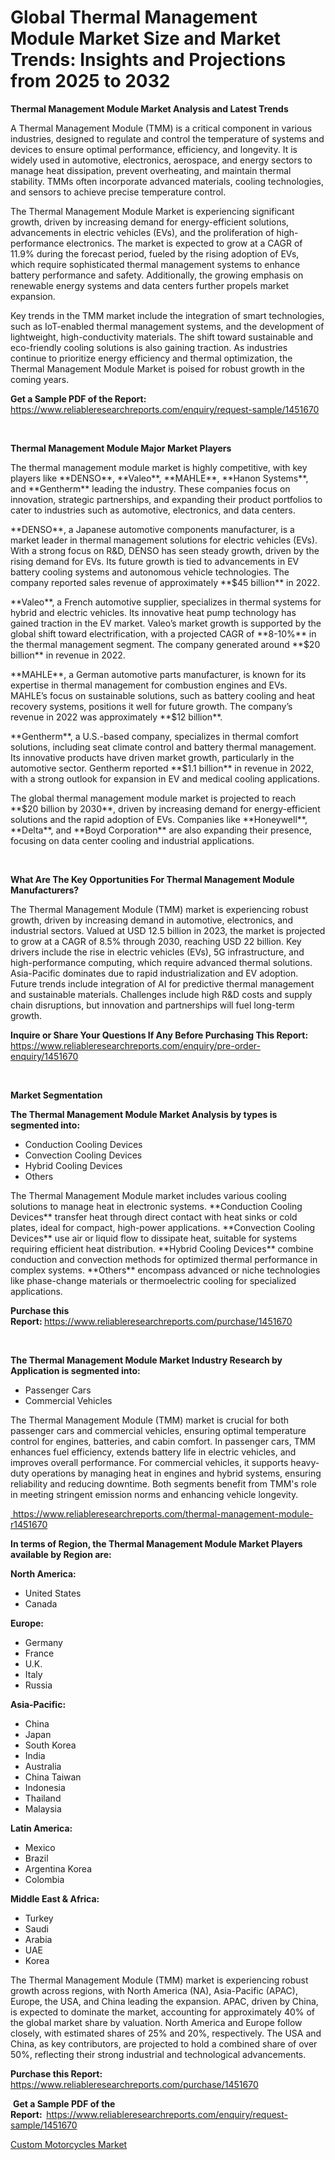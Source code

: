 <p><h1>Global Thermal Management Module Market Size and Market Trends: Insights and Projections from 2025 to 2032</h1></p><p><strong>Thermal Management Module Market Analysis and Latest Trends</strong></p>
<p><p>A Thermal Management Module (TMM) is a critical component in various industries, designed to regulate and control the temperature of systems and devices to ensure optimal performance, efficiency, and longevity. It is widely used in automotive, electronics, aerospace, and energy sectors to manage heat dissipation, prevent overheating, and maintain thermal stability. TMMs often incorporate advanced materials, cooling technologies, and sensors to achieve precise temperature control.</p><p>The Thermal Management Module Market is experiencing significant growth, driven by increasing demand for energy-efficient solutions, advancements in electric vehicles (EVs), and the proliferation of high-performance electronics. The market is expected to grow at a CAGR of 11.9% during the forecast period, fueled by the rising adoption of EVs, which require sophisticated thermal management systems to enhance battery performance and safety. Additionally, the growing emphasis on renewable energy systems and data centers further propels market expansion.</p><p>Key trends in the TMM market include the integration of smart technologies, such as IoT-enabled thermal management systems, and the development of lightweight, high-conductivity materials. The shift toward sustainable and eco-friendly cooling solutions is also gaining traction. As industries continue to prioritize energy efficiency and thermal optimization, the Thermal Management Module Market is poised for robust growth in the coming years.</p></p>
<p><strong>Get a Sample PDF of the Report:&nbsp;</strong> <a href="https://www.reliableresearchreports.com/enquiry/request-sample/1451670?utm_campaign=1581&utm_medium=2&utm_source=Github&utm_content=ia&utm_term=21012025&utm_id=thermal-management-module">https://www.reliableresearchreports.com/enquiry/request-sample/1451670</a></p>
<p>&nbsp;</p>
<p><strong>Thermal Management Module Major Market Players</strong></p>
<p><p>The thermal management module market is highly competitive, with key players like **DENSO**, **Valeo**, **MAHLE**, **Hanon Systems**, and **Gentherm** leading the industry. These companies focus on innovation, strategic partnerships, and expanding their product portfolios to cater to industries such as automotive, electronics, and data centers.</p><p>**DENSO**, a Japanese automotive components manufacturer, is a market leader in thermal management solutions for electric vehicles (EVs). With a strong focus on R&D, DENSO has seen steady growth, driven by the rising demand for EVs. Its future growth is tied to advancements in EV battery cooling systems and autonomous vehicle technologies. The company reported sales revenue of approximately **$45 billion** in 2022.</p><p>**Valeo**, a French automotive supplier, specializes in thermal systems for hybrid and electric vehicles. Its innovative heat pump technology has gained traction in the EV market. Valeo’s market growth is supported by the global shift toward electrification, with a projected CAGR of **8-10%** in the thermal management segment. The company generated around **$20 billion** in revenue in 2022.</p><p>**MAHLE**, a German automotive parts manufacturer, is known for its expertise in thermal management for combustion engines and EVs. MAHLE’s focus on sustainable solutions, such as battery cooling and heat recovery systems, positions it well for future growth. The company’s revenue in 2022 was approximately **$12 billion**.</p><p>**Gentherm**, a U.S.-based company, specializes in thermal comfort solutions, including seat climate control and battery thermal management. Its innovative products have driven market growth, particularly in the automotive sector. Gentherm reported **$1.1 billion** in revenue in 2022, with a strong outlook for expansion in EV and medical cooling applications.</p><p>The global thermal management module market is projected to reach **$20 billion by 2030**, driven by increasing demand for energy-efficient solutions and the rapid adoption of EVs. Companies like **Honeywell**, **Delta**, and **Boyd Corporation** are also expanding their presence, focusing on data center cooling and industrial applications.</p></p>
<p>&nbsp;</p>
<p><strong>What Are The Key Opportunities For Thermal Management Module Manufacturers?</strong></p>
<p><p>The Thermal Management Module (TMM) market is experiencing robust growth, driven by increasing demand in automotive, electronics, and industrial sectors. Valued at USD 12.5 billion in 2023, the market is projected to grow at a CAGR of 8.5% through 2030, reaching USD 22 billion. Key drivers include the rise in electric vehicles (EVs), 5G infrastructure, and high-performance computing, which require advanced thermal solutions. Asia-Pacific dominates due to rapid industrialization and EV adoption. Future trends include integration of AI for predictive thermal management and sustainable materials. Challenges include high R&D costs and supply chain disruptions, but innovation and partnerships will fuel long-term growth.</p></p>
<p><strong>Inquire or Share Your Questions If Any Before Purchasing This Report:</strong> <a href="https://www.reliableresearchreports.com/enquiry/pre-order-enquiry/1451670?utm_campaign=1581&utm_medium=2&utm_source=Github&utm_content=ia&utm_term=21012025&utm_id=thermal-management-module">https://www.reliableresearchreports.com/enquiry/pre-order-enquiry/1451670</a></p>
<p>&nbsp;</p>
<p><strong>Market Segmentation</strong></p>
<p><strong>The Thermal Management Module Market Analysis by types is segmented into:</strong></p>
<p><ul><li>Conduction Cooling Devices</li><li>Convection Cooling Devices</li><li>Hybrid Cooling Devices</li><li>Others</li></ul></p>
<p><p>The Thermal Management Module market includes various cooling solutions to manage heat in electronic systems. **Conduction Cooling Devices** transfer heat through direct contact with heat sinks or cold plates, ideal for compact, high-power applications. **Convection Cooling Devices** use air or liquid flow to dissipate heat, suitable for systems requiring efficient heat distribution. **Hybrid Cooling Devices** combine conduction and convection methods for optimized thermal performance in complex systems. **Others** encompass advanced or niche technologies like phase-change materials or thermoelectric cooling for specialized applications.</p></p>
<p><strong>Purchase this Report:&nbsp;</strong><a href="https://www.reliableresearchreports.com/purchase/1451670?utm_campaign=1581&utm_medium=2&utm_source=Github&utm_content=ia&utm_term=21012025&utm_id=thermal-management-module">https://www.reliableresearchreports.com/purchase/1451670</a></p>
<p>&nbsp;</p>
<p><strong>The Thermal Management Module Market Industry Research by Application is segmented into:</strong></p>
<p><ul><li>Passenger Cars</li><li>Commercial Vehicles</li></ul></p>
<p><p>The Thermal Management Module (TMM) market is crucial for both passenger cars and commercial vehicles, ensuring optimal temperature control for engines, batteries, and cabin comfort. In passenger cars, TMM enhances fuel efficiency, extends battery life in electric vehicles, and improves overall performance. For commercial vehicles, it supports heavy-duty operations by managing heat in engines and hybrid systems, ensuring reliability and reducing downtime. Both segments benefit from TMM's role in meeting stringent emission norms and enhancing vehicle longevity.</p></p>
<p><a href="https://www.reliableresearchreports.com/thermal-management-module-r1451670?utm_campaign=1581&utm_medium=2&utm_source=Github&utm_content=ia&utm_term=21012025&utm_id=thermal-management-module">&nbsp;https://www.reliableresearchreports.com/thermal-management-module-r1451670</a></p>
<p><strong>In terms of Region, the Thermal Management Module Market Players available by Region are:</strong></p>
<p>
    <p> <strong> North America: </strong>
        <ul>
            <li>United States</li>
            <li>Canada</li>
        </ul>
        </p> 
    <p> <strong> Europe: </strong>
        <ul>
            <li>Germany</li>
            <li>France</li>
            <li>U.K.</li>
            <li>Italy</li>
            <li>Russia</li>
        </ul>
        </p> 
    <p> <strong> Asia-Pacific: </strong>
        <ul>
            <li>China</li>
            <li>Japan</li>
            <li>South Korea</li>
            <li>India</li>
            <li>Australia</li>
            <li>China Taiwan</li>
            <li>Indonesia</li>
            <li>Thailand</li>
            <li>Malaysia</li>
        </ul>
        </p> 
    <p> <strong> Latin America: </strong>
        <ul>
            <li>Mexico</li>
            <li>Brazil</li>
            <li>Argentina Korea</li>
            <li>Colombia</li>
        </ul>
        </p> 
    <p> <strong> Middle East & Africa: </strong>
        <ul>
            <li>Turkey</li>
            <li>Saudi</li>
            <li>Arabia</li>
            <li>UAE</li>
            <li>Korea</li>
        </ul>
    </p>
    </p>
<p><p>The Thermal Management Module (TMM) market is experiencing robust growth across regions, with North America (NA), Asia-Pacific (APAC), Europe, the USA, and China leading the expansion. APAC, driven by China, is expected to dominate the market, accounting for approximately 40% of the global market share by valuation. North America and Europe follow closely, with estimated shares of 25% and 20%, respectively. The USA and China, as key contributors, are projected to hold a combined share of over 50%, reflecting their strong industrial and technological advancements.</p></p>
<p><strong>Purchase this Report: </strong><a href="https://www.reliableresearchreports.com/purchase/1451670?utm_campaign=1581&utm_medium=2&utm_source=Github&utm_content=ia&utm_term=21012025&utm_id=thermal-management-module">https://www.reliableresearchreports.com/purchase/1451670</a></p>
<p>&nbsp;<strong>Get a Sample PDF of the Report:&nbsp;&nbsp;</strong><a href="https://www.reliableresearchreports.com/enquiry/request-sample/1451670?utm_campaign=1581&utm_medium=2&utm_source=Github&utm_content=ia&utm_term=21012025&utm_id=thermal-management-module">https://www.reliableresearchreports.com/enquiry/request-sample/1451670</a></p>
<p><strong></strong></p>
<p><p><a href="https://github.com/willjis/Market-Research-Report-List-1/blob/main/custom-motorcycles-market.md?utm_campaign=1581&utm_medium=2&utm_source=Github&utm_content=ia&utm_term=21012025&utm_id=thermal-management-module">Custom Motorcycles Market</a></p></p>